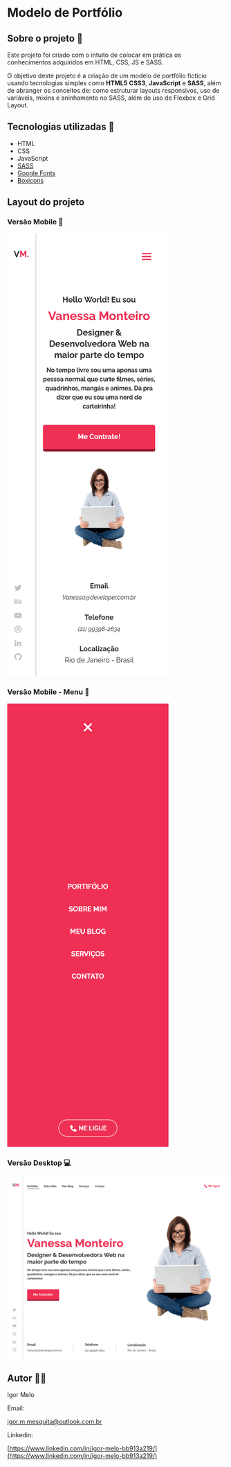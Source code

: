 # **Modelo de Portfólio**

## **Sobre o projeto** 🚀
Este projeto foi criado com o intuito de colocar em prática os conhecimentos adquiridos em HTML, CSS, JS e SASS.

O objetivo deste projeto é a criação de um modelo de portfólio fictício usando tecnologias simples como **HTML5** **CSS3**, **JavaScript** e **SASS**, além de abranger os conceitos de: como estruturar layouts responsivos, uso de variáveis, mixins e aninhamento no SASS, além do uso de Flexbox e Grid Layout.

## **Tecnologias utilizadas** 🧰
* HTML
* CSS
* JavaScript
* [SASS](https://sass-lang.com/)
* [Google Fonts](https://fonts.google.com/)
* [Boxicons](https://boxicons.com/)


## **Layout do projeto**

### **Versão Mobile** 📱
![Versão Mobile](mobile.png)
### **Versão Mobile - Menu** 📱
![Versão Mobile Menu](mobileMenu.png)
### **Versão Desktop** 💻
![Versão Desktop](desktop.png) 





## **Autor** 🧑‍🚀
Igor Melo

Email:

[igor.m.mesquita@outlook.com.br](igor.m.mesquita@outlook.com.br)

Linkedin:

[https://www.linkedin.com/in/igor-melo-bb913a219/](https://www.linkedin.com/in/igor-melo-bb913a219/)